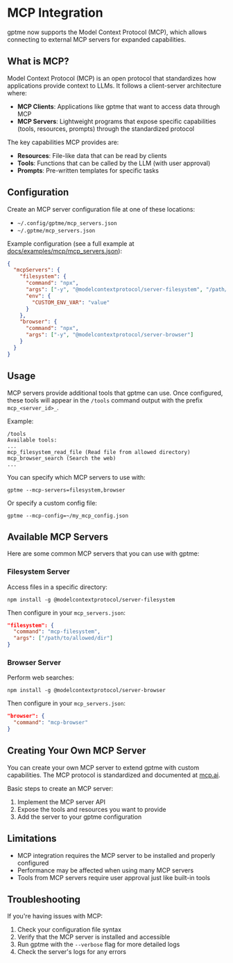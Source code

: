 # MCP Integration

gptme now supports the Model Context Protocol (MCP), which allows connecting to external MCP servers for expanded capabilities.

## What is MCP?

Model Context Protocol (MCP) is an open protocol that standardizes how applications provide context to LLMs. It follows a client-server architecture where:

- **MCP Clients**: Applications like gptme that want to access data through MCP
- **MCP Servers**: Lightweight programs that expose specific capabilities (tools, resources, prompts) through the standardized protocol

The key capabilities MCP provides are:

- **Resources**: File-like data that can be read by clients
- **Tools**: Functions that can be called by the LLM (with user approval)
- **Prompts**: Pre-written templates for specific tasks

## Configuration

Create an MCP server configuration file at one of these locations:
- `~/.config/gptme/mcp_servers.json`
- `~/.gptme/mcp_servers.json`

Example configuration (see a full example at [docs/examples/mcp/mcp_servers.json](examples/mcp/mcp_servers.json)):

```json
{
  "mcpServers": {
    "filesystem": {
      "command": "npx",
      "args": ["-y", "@modelcontextprotocol/server-filesystem", "/path/to/allowed/dir"],
      "env": {
        "CUSTOM_ENV_VAR": "value"
      }
    },
    "browser": {
      "command": "npx",
      "args": ["-y", "@modelcontextprotocol/server-browser"]
    }
  }
}
```

## Usage

MCP servers provide additional tools that gptme can use. Once configured, these tools will appear in the `/tools` command output with the prefix `mcp_<server_id>_`.

Example:

```
/tools
Available tools:
...
mcp_filesystem_read_file (Read file from allowed directory)
mcp_browser_search (Search the web)
...
```

You can specify which MCP servers to use with:

```
gptme --mcp-servers=filesystem,browser
```

Or specify a custom config file:

```
gptme --mcp-config=~/my_mcp_config.json
```

## Available MCP Servers

Here are some common MCP servers that you can use with gptme:

### Filesystem Server

Access files in a specific directory:

```
npm install -g @modelcontextprotocol/server-filesystem
```

Then configure in your `mcp_servers.json`:

```json
"filesystem": {
  "command": "mcp-filesystem",
  "args": ["/path/to/allowed/dir"]
}
```

### Browser Server

Perform web searches:

```
npm install -g @modelcontextprotocol/server-browser
```

Then configure in your `mcp_servers.json`:

```json
"browser": {
  "command": "mcp-browser"
}
```

## Creating Your Own MCP Server

You can create your own MCP server to extend gptme with custom capabilities. The MCP protocol is standardized and documented at [mcp.ai](https://mcp.ai).

Basic steps to create an MCP server:

1. Implement the MCP server API
2. Expose the tools and resources you want to provide
3. Add the server to your gptme configuration

## Limitations

- MCP integration requires the MCP server to be installed and properly configured
- Performance may be affected when using many MCP servers
- Tools from MCP servers require user approval just like built-in tools

## Troubleshooting

If you're having issues with MCP:

1. Check your configuration file syntax
2. Verify that the MCP server is installed and accessible
3. Run gptme with the `--verbose` flag for more detailed logs
4. Check the server's logs for any errors 